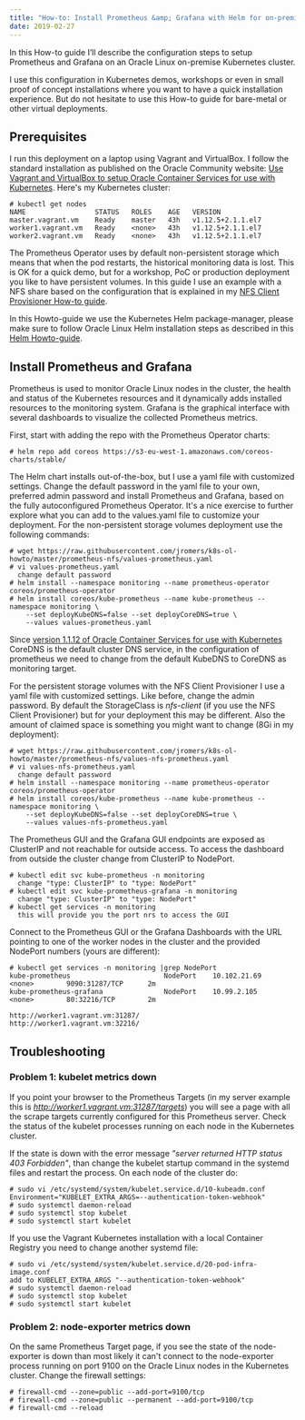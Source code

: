 ```yaml
---
title: "How-to: Install Prometheus &amp; Grafana with Helm for on-premise Oracle Linux and Kubernetes deployments"
date: 2019-02-27
---
```



In this How-to guide I’ll describe the configuration steps to setup Prometheus and Grafana on an Oracle Linux on-premise Kubernetes cluster. 

I use this configuration in Kubernetes demos, workshops or even in small proof of concept installations where you want to have a quick installation experience. But do not hesitate to use this How-to guide for bare-metal or other virtual deployments.

## Prerequisites

I run this deployment on a laptop using Vagrant and VirtualBox. I follow the standard installation as published on the Oracle Community website: [Use Vagrant and VirtualBox to setup Oracle Container Services for use with Kubernetes](https://community.oracle.com/docs/DOC-1022800). Here's my Kubernetes cluster:
```
# kubectl get nodes
NAME                 STATUS   ROLES    AGE   VERSION
master.vagrant.vm    Ready    master   43h   v1.12.5+2.1.1.el7
worker1.vagrant.vm   Ready    <none>   43h   v1.12.5+2.1.1.el7
worker2.vagrant.vm   Ready    <none>   43h   v1.12.5+2.1.1.el7
```

The Prometheus Operator uses by default non-persistent storage which means that when the pod restarts, the historical monitoring data is lost. This is OK for a quick demo, but for a workshop, PoC or production deployment you like to have persistent volumes. In this guide I use an example with a NFS share based on the configuration that is explained in my [NFS Client Provisioner How-to guide](https://jromers.github.io/article/2019/02/howto-install-nfs-client-provisioner/).

In this Howto-guide we use the Kubernetes Helm package-manager, please make sure to follow Oracle Linux Helm installation steps as described in this [Helm Howto-guide](https://jromers.github.io/article/2019/03/howto-install-helm-package-manager/).

## Install Prometheus and Grafana

Prometheus is used to monitor Oracle Linux nodes in the cluster, the health and status of the Kubernetes resources and it dynamically adds installed resources to the monitoring system. Grafana is the graphical interface with several dashboards to visualize the collected Prometheus metrics.

First, start with adding the repo with the Prometheus Operator charts:
```
# helm repo add coreos https://s3-eu-west-1.amazonaws.com/coreos-charts/stable/
```

The Helm chart installs out-of-the-box, but I use a yaml file with customized settings. Change the default password in the yaml file to your own, preferred admin password and install Prometheus and Grafana, based on the fully autoconfigured Prometheus Operator. It's a nice exercise to further explore what you can add to the values.yaml file to customize your deployment. For the non-persistent storage volumes deployment use the following commands:
```
# wget https://raw.githubusercontent.com/jromers/k8s-ol-howto/master/prometheus-nfs/values-prometheus.yaml
# vi values-prometheus.yaml
  change default password
# helm install --namespace monitoring --name prometheus-operator coreos/prometheus-operator
# helm install coreos/kube-prometheus --name kube-prometheus --namespace monitoring \
    --set deployKubeDNS=false --set deployCoreDNS=true \
    --values values-prometheus.yaml
```
Since [version 1.1.12 of Oracle Container Services for use with Kubernetes](https://blogs.oracle.com/linux/announcing-oracle-container-services-1112-for-use-with-kubernetes) CoreDNS is the default cluster DNS service, in the configuration of prometheus we need to change from the default KubeDNS to CoreDNS as monitoring target.

For the persistent storage volumes with the NFS Client Provisioner I use a yaml file with customized settings. Like before, change the admin password. By default the StorageClass is *nfs-client* (if you use the NFS Client Provisioner) but for your deployment this may be different. Also the amount of claimed space is something you might want to change (8Gi in my deployment):
```
# wget https://raw.githubusercontent.com/jromers/k8s-ol-howto/master/prometheus-nfs/values-nfs-prometheus.yaml
# vi values-nfs-prometheus.yaml
  change default password
# helm install --namespace monitoring --name prometheus-operator coreos/prometheus-operator
# helm install coreos/kube-prometheus --name kube-prometheus --namespace monitoring \
    --set deployKubeDNS=false --set deployCoreDNS=true \
    --values values-nfs-prometheus.yaml
```

The Prometheus GUI and the Grafana GUI endpoints are exposed as ClusterIP and not reachable for outside access. To access the dashboard from outside the cluster change from  ClusterIP to NodePort.
```
# kubectl edit svc kube-prometheus -n monitoring
  change "type: ClusterIP" to "type: NodePort"
# kubectl edit svc kube-prometheus-grafana -n monitoring
  change "type: ClusterIP" to "type: NodePort"
# kubectl get services -n monitoring
  this will provide you the port nrs to access the GUI
```

Connect to the Prometheus GUI or the Grafana Dashboards with the URL pointing to one of the worker nodes in the cluster and the provided NodePort numbers (yours are different):
```
# kubectl get services -n monitoring |grep NodePort
kube-prometheus                       NodePort    10.102.21.69     <none>        9090:31287/TCP      2m
kube-prometheus-grafana               NodePort    10.99.2.105      <none>        80:32216/TCP        2m

http://worker1.vagrant.vm:31287/
http://worker1.vagrant.vm:32216/
```

## Troubleshooting
### Problem 1: kubelet metrics down 

If you point your browser to the Prometheus Targets (in my server example this is *http://worker1.vagrant.vm:31287/targets*) you will see a page with all the scrape targets currently configured for this Prometheus server. Check the status of the kubelet processes running on each node in the Kubernetes cluster. 

If the state is down with the error message *"server returned HTTP status 403 Forbidden"*, than change the kubelet startup command in the systemd files and restart the process. On each node of the cluster do:

```
# sudo vi /etc/systemd/system/kubelet.service.d/10-kubeadm.conf 
Environment="KUBELET_EXTRA_ARGS=--authentication-token-webhook"
# sudo systemctl daemon-reload
# sudo systemctl stop kubelet
# sudo systemctl start kubelet
```

If you use the Vagrant Kubernetes installation with a local Container Registry you need to change another systemd file:
```
# sudo vi /etc/systemd/system/kubelet.service.d/20-pod-infra-image.conf 
add to KUBELET_EXTRA_ARGS "--authentication-token-webhook"
# sudo systemctl daemon-reload
# sudo systemctl stop kubelet
# sudo systemctl start kubelet
```

### Problem 2: node-exporter metrics down 

On the same Prometheus Target page, if you see the state of the node-exporter is down than most likely it can't connect to the node-exporter process running on port 9100 on the Oracle Linux nodes in the Kubernetes cluster. Change the firewall settings:
```
# firewall-cmd --zone=public --add-port=9100/tcp
# firewall-cmd --zone=public --permanent --add-port=9100/tcp
# firewall-cmd --reload
```
